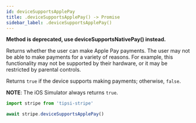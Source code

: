 ```yaml
---
id: deviceSupportsApplePay
title: .deviceSupportsApplePay() -> Promise
sidebar_label: .deviceSupportsApplePay()
---
```


__Method is deprecated, use deviceSupportsNativePay() instead.__

Returns whether the user can make Apple Pay payments.
The user may not be able to make payments for a variety of reasons. For example, this functionality may not be supported by their hardware, or it may be restricted by parental controls.

Returns `true` if the device supports making payments; otherwise, `false`.

**NOTE**: The iOS Simulator always returns `true`.

```js
import stripe from 'tipsi-stripe'

await stripe.deviceSupportsApplePay()
```
